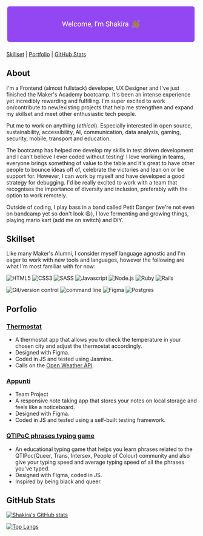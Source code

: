 
![Welcome I'm Shakira and I'm waving at you](/Resources/welcomeSign.png)


[Skillset](#Skillset) | [Portfolio](#Porfolio) | [GitHub Stats](#Github-stats)


## About

I'm a Frontend (almost fullstack) developer, UX Designer and I've just finished the Maker's Academy bootcamp. It's been
an intense experience yet incredibly rewarding and fulfilling. I'm super excited to work on/contribute to 
new/existing projects that help me strengthen and expand my skillset and meet other enthusiastic tech people. 

Put me to work on anything (*ethical*). Especially interested in open source, sustainability, accessibility, AI, communication,
data analysis, gaming, security, mobile, transport and education.

The bootcamp has helped me develop my skills in test driven development and I can't believe I ever coded without testing! 
I love working in teams, everyone brings something of value to the table and it's great to have other people to bounce ideas off of, 
celebrate the victories and lean on or be support for. However, I can work by myself and have developed a good strategy for debugging. 
I'd be really excited to work with a team that recognises the importance of diversity and inclusion, preferably with the option to work remotely. 

Outside of coding, I play bass in a band called Petit Danger (we're not even on bandcamp yet so don't 
look 😆), I love fermenting and growing things, playing mario kart (add me on switch) and DIY. 

<h2 id="Skillset">Skillset</h2>

Like many Maker's Alumni, I consider myself language agnostic and I'm eager to work with 
new tools and languages, however the following are what I'm most familiar with for now:


![HTML5](https://img.icons8.com/color/48/000000/html-5--v1.png "HTML5") 
![CSS3](https://img.icons8.com/color/48/000000/css3.png "CSS3")
![SASS](https://img.icons8.com/color/48/000000/sass.png "SASS")
![Javascript](https://img.icons8.com/color/48/000000/javascript--v2.png "Javascript")
![Node.js](https://img.icons8.com/color/48/000000/nodejs.png "NodeJS")
![Ruby](https://img.icons8.com/color/48/000000/ruby-programming-language.png "Ruby")
![Rails](https://img.icons8.com/windows/64/000000/ruby-on-rails.png "Rails")


![Git/version control](https://img.icons8.com/color/48/000000/git.png "Git/version control")
![command line](https://img.icons8.com/color/48/000000/command-line.png "Command Line")
![Figma](https://img.icons8.com/color/48/000000/figma--v2.png "Figma")
![Postgres](https://img.icons8.com/color/48/000000/postgreesql.png "Postgres")



<h2 id="Porfolio">Porfolio</h2>

### [Thermostat](https://rhianekobar.github.io/thermostat/)

- A thermostat app that allows you to check the temperature in your chosen city and adjust the thermostat accordingly.
- Designed with Figma.	
- Coded in JS and tested using Jasmine.
- Calls on the [Open Weather API](https://openweathermap.org/api).

### [Appunti](https://github.com/drkitsch/appunti)

- Team Project
- A responsive note taking app that stores your notes on local storage and feels like a noticeboard.
- Designed with Figma.	
- Coded in JS and tested using a self-built testing framework.

### [QTIPoC phrases typing game](https://rhianekobar.github.io/QTIPoC-phrases-typing-game/)

- An educational typing game that helps you learn phrases related to the QTIPoc(Queer, Trans, Intersex, People of Colour) community and also give your typing speed and average typing speed of all the phrases you've typed. 
- Designed with Figma, coded in JS.	
- Inspired by being black and queer.


<h2 id="Github-stats">GitHub Stats</h2>

[![Shakira's GitHub stats](https://github-readme-stats.vercel.app/api?username=rhianeKobar&theme=radical)](https://github.com/rhianeKobar/github-readme-stats)

[![Top Langs](https://github-readme-stats.vercel.app/api/top-langs/?username=rhianeKobar&theme=radical)](https://github.com/rhianeKobar/github-readme-stats)
